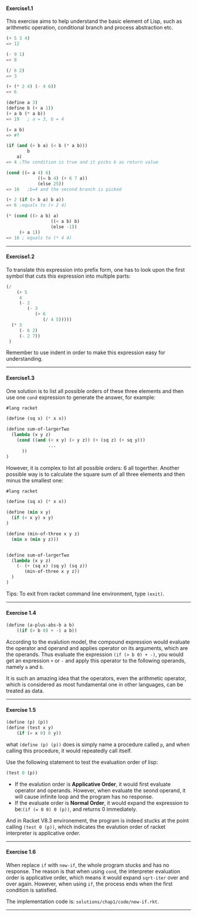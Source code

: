 #### Exercise1.1

This exercise aims to help understand the basic element of Lisp, such as arithmetic operation, conditional branch and process abstraction etc. 

```lisp
(+ 5 3 4) 
=> 12

(- 9 1)
=> 8

(/ 6 2)
=> 3

(+ (* 2 4) (- 4 6))
=> 6

(define a 3) 
(define b (+ a 1))
(+ a b (* a b))
=> 19	; a = 3, b = 4

(= a b)
=> #f

(if (and (> b a) (< b (* a b)))
		b 
    a)
=> 4 ;The condition is true and it picks b as return value

(cond ((= a 4) 6)
			((= b 4) (+ 6 7 a))
			(else 25))
=> 16	;b=4 and the second branch is picked

(+ 2 (if (> b a) b a))
=> 6 ;equals to (+ 2 4)

(* (cond ((> a b) a)
				 ((< a b) b)
				 (else -1))
	 (+ a 1))
=> 16 ; equals to (* 4 4)
```

---

#### Exercise1.2

To translate this expression into prefix form, one has to look upon the first symbol that cuts this expression into multiple parts:

```lisp
(/
 	(+ 5
     4
     (- 2
        (- 3
           (+ 6
              (/ 4 5)))))
  (* 3
     (- 6 2)
     (- 2 7))
 )
```

Remember to use indent in order to make this expression easy for understanding.

---

#### Exercise1.3

One solution is to list all possible orders of these three elements and then use one ``cond`` expression to generate the answer, for example:

```lisp
#lang racket

(define (sq x) (* x x))

(define sum-of-largerTwo
  (lambda (x y z) 
    (cond ((and (< x y) (< y z)) (+ (sq z) (+ sq y)))
    			...
      ))
)
```

However, it is complex to list all possible orders: 6 all togerther. Another possible way is to calculate the square sum of all three elements and then minus the smallest one:

```lisp
#lang racket

(define (sq x) (* x x))

(define (min x y) 
  (if (< x y) x y)
)

(define (min-of-three x y z) 
  (min x (min y z)))


(define sum-of-largerTwo
  (lambda (x y z) 
    (- (+ (sq x) (sq y) (sq z))
       (min-of-three x y z))
  )
)
```

Tips: To exit from racket command line environment, type ``(exit)``. 

---

#### Exercise 1.4

```lisp
(define (a-plus-abs-b a b)
	((if (> b 0) + -) a b))
```

According to the evalution model, the compound expression would evaluate the operator and operand and applies operator on its arguments, which are the operands. Thus evaluate the expression  ``(if (> b 0) + -)``, you would get an expression ``+`` or ``-`` and apply this operator to the following operands, namely ``a`` and ``b``. 

It is such an amazing idea that the operators, even the arithmetic operator, which is considered as most fundamental one in other languages, can be treated as data. 

---

#### Exercise 1.5

```lisp
(define (p) (p)) 
(define (test x y)
	(if (= x 0) 0 y))
```

what ``(define (p) (p))`` does is simply name a procedure called ``p``, and when calling this procedure, it would repeatedly call itself. 

Use the following statement to test the evaluation order of lisp:

```lisp
(test 0 (p))
```

* If the evalution order is **Applicative Order**, it would first evaluate operator and operands. However, when evaluate the seond operand, it will cause infinite loop and the program has no response. 
* If the evaluate order is **Normal Order**, it would expand the expression to be:``(if (= 0 0) 0 (p))``, and returns 0 immediately. 

And in Racket V8.3 environement, the program is indeed stucks at the point calling ``(test 0 (p))``, which indicates the evalution order of racket interpreter is applicative order. 

---

#### Exercise 1.6

When replace ``if`` with ``new-if``, the whole program stucks and has no response. The reason is that when using ``cond``, the interpreter evaluation order is applicative order, which means it would expand ``sqrt-iter`` over and over again. However, when using ``if``, the process ends when the first condition is satisfied. 

The implementation code is: ``solutions/chap1/code/new-if.rkt``. 

---

